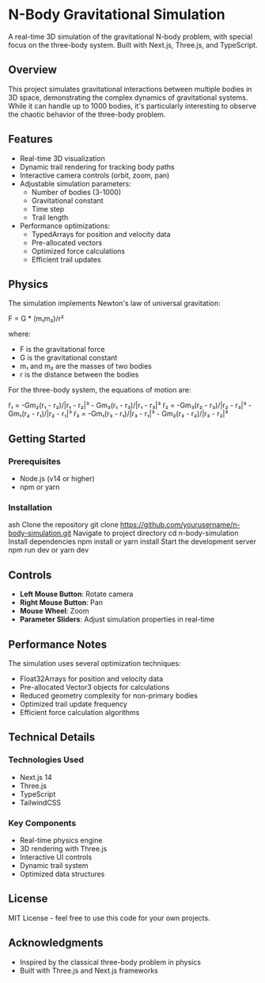 # N-Body Gravitational Simulation

A real-time 3D simulation of the gravitational N-body problem, with special focus on the three-body system. Built with Next.js, Three.js, and TypeScript.

## Overview

This project simulates gravitational interactions between multiple bodies in 3D space, demonstrating the complex dynamics of gravitational systems. While it can handle up to 1000 bodies, it's particularly interesting to observe the chaotic behavior of the three-body problem.

## Features

- Real-time 3D visualization
- Dynamic trail rendering for tracking body paths
- Interactive camera controls (orbit, zoom, pan)
- Adjustable simulation parameters:
  - Number of bodies (3-1000)
  - Gravitational constant
  - Time step
  - Trail length
- Performance optimizations:
  - TypedArrays for position and velocity data
  - Pre-allocated vectors
  - Optimized force calculations
  - Efficient trail updates

## Physics

The simulation implements Newton's law of universal gravitation:

F = G * (m₁m₂)/r²

where:
- F is the gravitational force
- G is the gravitational constant
- m₁ and m₂ are the masses of two bodies
- r is the distance between the bodies

For the three-body system, the equations of motion are:

r̈₁ = -Gm₂(r₁ - r₂)/|r₁ - r₂|³ - Gm₃(r₁ - r₃)/|r₁ - r₃|³
r̈₂ = -Gm₃(r₂ - r₃)/|r₂ - r₃|³ - Gm₁(r₂ - r₁)/|r₂ - r₁|³
r̈₃ = -Gm₁(r₃ - r₁)/|r₃ - r₁|³ - Gm₂(r₃ - r₂)/|r₃ - r₂|³

## Getting Started

### Prerequisites

- Node.js (v14 or higher)
- npm or yarn

### Installation 
ash
Clone the repository
git clone https://github.com/yourusername/n-body-simulation.git
Navigate to project directory
cd n-body-simulation
Install dependencies
npm install
or
yarn install
Start the development server
npm run dev
or
yarn dev

## Controls

- **Left Mouse Button**: Rotate camera
- **Right Mouse Button**: Pan
- **Mouse Wheel**: Zoom
- **Parameter Sliders**: Adjust simulation properties in real-time

## Performance Notes

The simulation uses several optimization techniques:
- Float32Arrays for position and velocity data
- Pre-allocated Vector3 objects for calculations
- Reduced geometry complexity for non-primary bodies
- Optimized trail update frequency
- Efficient force calculation algorithms

## Technical Details

### Technologies Used

- Next.js 14
- Three.js
- TypeScript
- TailwindCSS

### Key Components

- Real-time physics engine
- 3D rendering with Three.js
- Interactive UI controls
- Dynamic trail system
- Optimized data structures

## License

MIT License - feel free to use this code for your own projects.

## Acknowledgments

- Inspired by the classical three-body problem in physics
- Built with Three.js and Next.js frameworks
 
